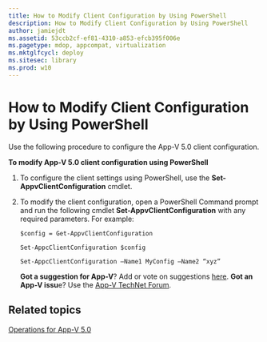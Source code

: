 ```yaml
---
title: How to Modify Client Configuration by Using PowerShell
description: How to Modify Client Configuration by Using PowerShell
author: jamiejdt
ms.assetid: 53ccb2cf-ef81-4310-a853-efcb395f006e
ms.pagetype: mdop, appcompat, virtualization
ms.mktglfcycl: deploy
ms.sitesec: library
ms.prod: w10
---
```



# How to Modify Client Configuration by Using PowerShell


Use the following procedure to configure the App-V 5.0 client configuration.

**To modify App-V 5.0 client configuration using PowerShell**

1.  To configure the client settings using PowerShell, use the **Set-AppvClientConfiguration** cmdlet.

2.  To modify the client configuration, open a PowerShell Command prompt and run the following cmdlet **Set-AppvClientConfiguration** with any required parameters. For example:

    `$config = Get-AppvClientConfiguration`

    `Set-AppcClientConfiguration $config`

    `Set-AppcClientConfiguration –Name1 MyConfig –Name2 “xyz”`

    **Got a suggestion for App-V**? Add or vote on suggestions [here](http://appv.uservoice.com/forums/280448-microsoft-application-virtualization). **Got an App-V issu**e? Use the [App-V TechNet Forum](https://social.technet.microsoft.com/Forums/home?forum=mdopappv).

## Related topics


[Operations for App-V 5.0](operations-for-app-v-50.md)

 

 





